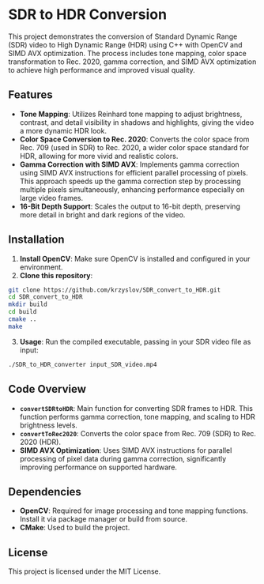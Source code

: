 # SDR to HDR Conversion

This project demonstrates the conversion of Standard Dynamic Range (SDR) video to High Dynamic Range (HDR) using C++ with OpenCV and SIMD AVX optimization. The process includes tone mapping, color space transformation to Rec. 2020, gamma correction, and SIMD AVX optimization to achieve high performance and improved visual quality.

## Features

- **Tone Mapping**: Utilizes Reinhard tone mapping to adjust brightness, contrast, and detail visibility in shadows and highlights, giving the video a more dynamic HDR look.
- **Color Space Conversion to Rec. 2020**: Converts the color space from Rec. 709 (used in SDR) to Rec. 2020, a wider color space standard for HDR, allowing for more vivid and realistic colors.
- **Gamma Correction with SIMD AVX**: Implements gamma correction using SIMD AVX instructions for efficient parallel processing of pixels. This approach speeds up the gamma correction step by processing multiple pixels simultaneously, enhancing performance especially on large video frames.
- **16-Bit Depth Support**: Scales the output to 16-bit depth, preserving more detail in bright and dark regions of the video.

## Installation

1. **Install OpenCV**: Make sure OpenCV is installed and configured in your environment.
2. **Clone this repository**:
```bash
git clone https://github.com/krzyslov/SDR_convert_to_HDR.git
cd SDR_convert_to_HDR
mkdir build
cd build
cmake ..
make
```
3. **Usage**: Run the compiled executable, passing in your SDR video file as input:
```bash
./SDR_to_HDR_converter input_SDR_video.mp4
```

## Code Overview

- **`convertSDRtoHDR`**: Main function for converting SDR frames to HDR. This function performs gamma correction, tone mapping, and scaling to HDR brightness levels.
- **`convertToRec2020`**: Converts the color space from Rec. 709 (SDR) to Rec. 2020 (HDR).
- **SIMD AVX Optimization**: Uses SIMD AVX instructions for parallel processing of pixel data during gamma correction, significantly improving performance on supported hardware.

## Dependencies

- **OpenCV**: Required for image processing and tone mapping functions. Install it via package manager or build from source.
- **CMake**: Used to build the project.

## License

This project is licensed under the MIT License.
